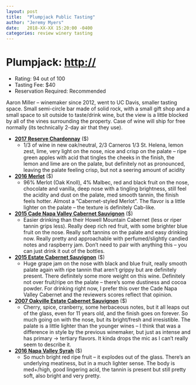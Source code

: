 ```yaml
---
layout: post
title:  "Plumpjack Public Tasting"
author: "Jeremy Myers"
date:   2018-XX-XX 15:20:00 -0400
categories: review winery tasting
---
```

# **Plumpjack**: <http://>
* Rating: 94 out of 100
* Tasting Fee: $40
* Reservation Required: Recommended

Aaron Miller – winemaker since 2012, went to UC Davis, smaller tasting space.  Small semi-circle bar made of solid rock, with a small gift shop and a small space to sit outside to taste/drink wine, but the view is a little blocked by all of the vines surrounding the property.  Case of wine will ship for free normally (its technically 2-day air that they use).  

* [**2017 Reserve Chardonnay**]() ($)
  * 1/3 of wine in new oak/neutral, 2/3 Carneros 1/3 St. Helena, lemon zest, lime, very light on the nose, nice and crisp on the palate – ripe green apples with acid that tingles the cheeks in the finish, the lemon and lime are on the palate, but definitely not as pronounced, leaving the palate feeling crisp, but not a seering amount of acidity
* [**2016 Merlot**]() ($)
  * 96% Merlot (Oak Knoll), 4% Malbec, red and black fruit on the nose, chocolate and vanilla, deep nose with a tingling brightness, still feel the acidity and dust on the palate, med smooth tannin, the finish feels hotter.  Almost a “Cabernet-styled Merlot”.  The flavor is a little lighter on the palate – the texture is definitely Cab-like.  
* [**2015 Cade Napa Valley Cabernet Sauvignon**]() ($)
  * Easier drinking than their Howell Mountain Cabernet (less or riper tannin grips less).  Really deep rich red fruit, with some brighter blue fruit on the nose.  Really soft tannins on the palate and easy drinking now.  Really pretty and approachable with perfumed/slightly candied notes and raspberry jam.  Don’t need to pair with anything this – you can just drink it out of the bottles.  
* [**2015 Estate Cabernet Sauvignon**]() ($)
  * Huge grape jam on the nose with black and blue fruit, really smooth palate again with ripe tannin that aren’t grippy but are definitely present.  There definitely some more weight on this wine.  Definitely not over fruit/ripe on the palate – there’s some dustiness and cocoa powder.  For drinking right now, I prefer this over the Cade Napa Valley Cabernet and the reviewers scores reflect that opinion.
* [**2007 Oakville Estate Cabernet Sauvignon**]() ($)
  * Cherry, spice, cranberry, some herbaceous notes, but it all leaps out of the glass, even for 11 years old, and the finish goes on forever.  So much going on with the nose, but its bright/fresh and irresistible.  The palate is a little lighter than the younger wines – I think that was a difference in style by the previous winemaker, but just as intense and has primary -> tertiary flavors.  It kinda drops the mic as I can’t really seem to describe it.
* [**2016 Napa Valley Syrah**]() ($)
  * So much bright red ripe fruit – it explodes out of the glass.  There’s an underlying meatiness, but in a much lighter sense.  The body is med+/high, good lingering acid, the tannin is present but still pretty soft, also bright and very pretty.  


